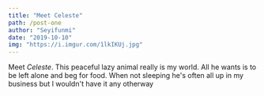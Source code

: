 ```yaml
---
title: "Meet Celeste"
path: /post-one
author: "Seyifunmi"
date: "2019-10-10"
img: "https://i.imgur.com/1lkIKUj.jpg"
---
```


Meet _Celeste_. This peaceful lazy animal really is my world. All he wants is to be left alone and beg for food. When not sleeping he's often all up in my business but I wouldn't have it any otherway

